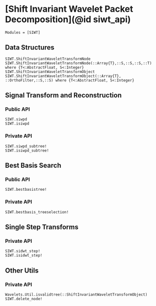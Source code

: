 # [Shift Invariant Wavelet Packet Decomposition](@id siwt_api)

```@index
Modules = [SIWT]
```

## Data Structures
```@docs
SIWT.ShiftInvariantWaveletTransformNode
SIWT.ShiftInvariantWaveletTransformNode(::Array{T},::S,::S,::S,::T) where {T<:AbstractFloat, S<:Integer}
SIWT.ShiftInvariantWaveletTransformObject
SIWT.ShiftInvariantWaveletTransformObject(::Array{T}, ::OrthoFilter,::S,::S) where {T<:AbstractFloat, S<:Integer}
```

## Signal Transform and Reconstruction
### Public API
```@docs
SIWT.siwpd
SIWT.isiwpd
```

### Private API
```@docs
SIWT.siwpd_subtree!
SIWT.isiwpd_subtree!
```

## Best Basis Search
### Public API
```@docs
SIWT.bestbasistree!
```

### Private API
```@docs
SIWT.bestbasis_treeselection!
```

## Single Step Transforms
### Private API
```@docs
SIWT.sidwt_step!
SIWT.isidwt_step!
```

## Other Utils
### Private API
```@docs
Wavelets.Util.isvalidtree(::ShiftInvariantWaveletTransformObject)
SIWT.delete_node!
```
